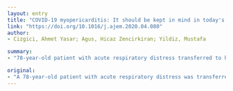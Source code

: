```yaml
---
layout: entry
title: "COVID-19 myopericarditis: It should be kept in mind in today's conditions"
link: "https://doi.org/10.1016/j.ajem.2020.04.080"
author:
- Cizgici, Ahmet Yasar; Agus, Hicaz Zencirkiran; Yildiz, Mustafa

summary:
- "78-year-old patient with acute respiratory distress transferred to hospital with ST segment elevation on electrocardiography. Coronary angiography revealed normal coronary arteries. Thorax computerized tomography showed ground glass opacification with consolidation in the lungs and mild pericardial effusion demonstrating myopericarditis associated with COVID-19. The patient was transferred to our hospital. He was transferred with ST segments elevation. he was transferred."

original:
- "A 78-year-old patient with acute respiratory distress was transferred to our hospital with ST segment elevation on electrocardiography. Coronary angiography revealed normal coronary arteries. Thorax computerized tomography showed ground glass opacification with consolidation in the lungs and mild pericardial effusion demonstrating myopericarditis associated with COVID-19."
---
```



